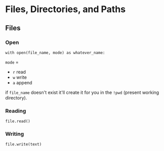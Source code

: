 # Files, Directories, and Paths

## Files

### Open

```with open(file_name, mode) as whatever_name:```

`mode` = 
* `r` read
* `w` write
* `a` append

if `file_name` doesn't exist it'll create it for you in the `!pwd` (present working directory).

### Reading

```file.read()```

### Writing

```file.write(text)```

